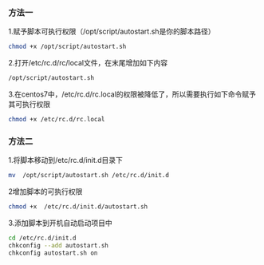 ### 方法一
1.赋予脚本可执行权限（/opt/script/autostart.sh是你的脚本路径）
```bash
chmod +x /opt/script/autostart.sh 
```
2.打开/etc/rc.d/rc/local文件，在末尾增加如下内容
```bash
/opt/script/autostart.sh 
```
3.在centos7中，/etc/rc.d/rc.local的权限被降低了，所以需要执行如下命令赋予其可执行权限
```bash
chmod +x /etc/rc.d/rc.local
```

### 方法二
1.将脚本移动到/etc/rc.d/init.d目录下
```bash
mv  /opt/script/autostart.sh /etc/rc.d/init.d
```
2增加脚本的可执行权限
```bash
chmod +x  /etc/rc.d/init.d/autostart.sh
```
3.添加脚本到开机自动启动项目中
```bash
cd /etc/rc.d/init.d
chkconfig --add autostart.sh
chkconfig autostart.sh on
```